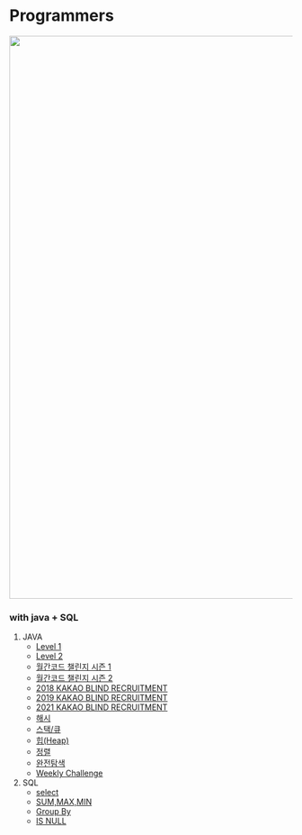 # Programmers
<img src ="https://media.vlpt.us/post-images/wan088/fd59d910-bdf2-11e9-819b-6f75e16b2f5e/.jpg" width="1000">

### with java + SQL

1. JAVA
     + [Level 1](https://github.com/YH-LEE21/Programmers/tree/main/src/main/JAVA/level1)
     + [Level 2](https://github.com/YH-LEE21/Programmers/tree/main/src/main/JAVA/Level%202)   
     + [월간코드 챌린지 시즌 1](https://github.com/YH-LEE21/Programmers/tree/main/src/main/JAVA/%EC%9B%94%EA%B0%84%20%EC%BD%94%EB%93%9C%20%EC%B1%8C%EB%A6%B0%EC%A7%80%20%EC%8B%9C%EC%A6%8C1)
     + [월간코드 챌린지 시즌 2](https://github.com/YH-LEE21/Programmers/tree/main/src/main/JAVA/%EC%9B%94%EA%B0%84%20%EC%BD%94%EB%93%9C%20%EC%B1%8C%EB%A6%B0%EC%A7%80%20%EC%8B%9C%EC%A6%8C2)
     + [2018 KAKAO BLIND RECRUITMENT](https://github.com/YH-LEE21/Programmers/tree/main/src/main/JAVA/2018%20KAKAO%20BLIND%20RECRUITMENT)
     + [2019 KAKAO BLIND RECRUITMENT](https://github.com/YH-LEE21/Programmers/tree/main/src/main/JAVA/2019%20KAKAO%20BLIND%20RECRUITMENT)
     + [2021 KAKAO BLIND RECRUITMENT](https://github.com/YH-LEE21/Programmers/tree/main/src/main/JAVA/2021%20KAKAO%20BLIND%20RECRUITMENT)
     + [해시](https://github.com/YH-LEE21/Programmers/tree/main/src/main/JAVA/%ED%95%B4%EC%8B%9C)
     + [스택/큐](https://github.com/YH-LEE21/Programmers/tree/main/src/main/JAVA/%EC%8A%A4%ED%83%9D%2C%ED%81%90)
     + [힙(Heap)](https://github.com/YH-LEE21/Programmers/tree/main/src/main/JAVA/%ED%9E%99(Heap))
     + [정렬](https://github.com/YH-LEE21/Programmers/tree/main/src/main/JAVA/%EC%A0%95%EB%A0%AC)
     + [완전탐색](https://github.com/YH-LEE21/Programmers/tree/main/src/main/JAVA/%EC%99%84%EC%A0%84%ED%83%90%EC%83%89)
     + [Weekly Challenge](https://github.com/YH-LEE21/Programmers/tree/main/src/main/JAVA/Weekly%20Challenge)
2. SQL
     + [select](https://github.com/YH-LEE21/Programmers/tree/main/src/main/SQL/select)
     + [SUM,MAX,MIN](https://github.com/YH-LEE21/Programmers/tree/main/src/main/SQL/SUM%2CMAX%2CMIN)
     + [Group By](https://github.com/YH-LEE21/Programmers/tree/main/src/main/SQL/Group%20By)
     + [IS NULL](https://github.com/YH-LEE21/Programmers/tree/main/src/main/SQL/IS%20NULL)
